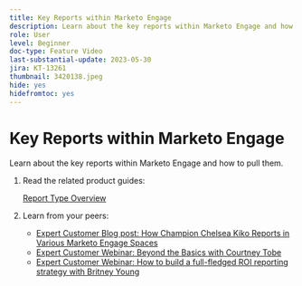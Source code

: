 ```yaml
---
title: Key Reports within Marketo Engage
description: Learn about the key reports within Marketo Engage and how to pull them.
role: User
level: Beginner
doc-type: Feature Video
last-substantial-update: 2023-05-30
jira: KT-13261
thumbnail: 3420138.jpeg
hide: yes
hidefromtoc: yes
---
```


# Key Reports within Marketo Engage

Learn about the key reports within Marketo Engage and how to pull them.

1.  Read the related product guides:

    [Report Type Overview](https://experienceleague.adobe.com/docs/marketo/using/product-docs/reporting/basic-reporting/report-types/report-type-overview.html?lang=en)

1.  Learn from your peers:

    * [Expert Customer Blog post: How Champion Chelsea Kiko Reports in Various Marketo Engage Spaces](https://nation.marketo.com/t5/product-blogs/how-marketo-champion-chelsea-kiko-reports-in-various-marketo/ba-p/242627) 
    * [Expert Customer Webinar: Beyond the Basics with Courtney Tobe](https://nation.marketo.com/t5/product-blogs/on-demand-webinar-beyond-the-basics-marketo-reporting/ba-p/302116)
    * [Expert Customer Webinar: How to build a full-fledged ROI reporting strategy with Britney Young](https://nation.marketo.com/t5/product-blogs/on-demand-webinar-rounding-out-your-reporting-how-to-build-a/ba-p/319082)
